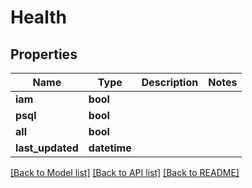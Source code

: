 # Health

## Properties
Name | Type | Description | Notes
------------ | ------------- | ------------- | -------------
**iam** | **bool** |  | 
**psql** | **bool** |  | 
**all** | **bool** |  | 
**last_updated** | **datetime** |  | 

[[Back to Model list]](../README.md#documentation-for-models) [[Back to API list]](../README.md#documentation-for-api-endpoints) [[Back to README]](../README.md)


